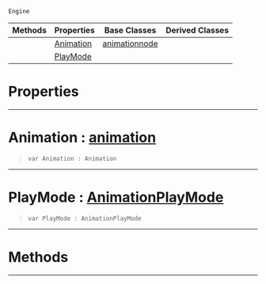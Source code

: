  `Engine`

|Methods|Properties|Base Classes|Derived Classes|
|---|---|---|---|
| |[ Animation](https://github.com/ArendDanielek/ZeroDocsTest/blob/master/code_reference/class_reference/basicanimation.markdown#animation-zero-engine-do)|[animationnode](https://github.com/ArendDanielek/ZeroDocsTest/blob/master/code_reference/class_reference/animationnode.markdown)| |
| |[ PlayMode](https://github.com/ArendDanielek/ZeroDocsTest/blob/master/code_reference/class_reference/basicanimation.markdown#playmode-zero-engine-doc)| | |


 #  Properties


---  
 #  Animation : [animation](https://github.com/ArendDanielek/ZeroDocsTest/blob/master/code_reference/class_reference/animation.markdown)

> 
> ``` lang=cpp, name=Zilch
> var Animation : Animation


---  
 #  PlayMode : [AnimationPlayMode](https://github.com/ArendDanielek/ZeroDocsTest/blob/master/code_reference/enum_reference.markdown#animationplaymode)

> 
> ``` lang=cpp, name=Zilch
> var PlayMode : AnimationPlayMode


---  
 #  Methods


---  
 
  
  
  
  
  
  
  

 